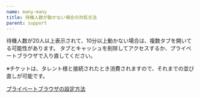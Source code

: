 ```yaml
---
name: many-many
title: 待機人数が動かない場合の対処方法
parent: support
---
```


待機人数が20人以上表示されて、10分以上動かない場合は、複数タブを開いてる可能性があります。
タブとキャッシュを削除してアクセスするか、プライベートブラウザで入り直してください。

※チケットは、タレント様と接続されたとき消費されますので、それまでの並び直しが可能です。

[プライベートブラウザの設定方法](/support/private-browser/)